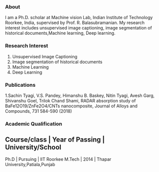 ### About
I am a Ph.D. scholar at Machine vision Lab, Indian Institute of Technology Roorkee, India, supervised by Prof. R. Balasubramanian. My research interest includes unsupervised image captioning, image segmentation of historical documents,Machine learning, Deep learning.

### Research Interest
1. Unsupervised Image Captioning
2. Image segmentation of historical documents
3. Machine Learning
4. Deep Learning

### Publications
1.Sachin Tyagi, V.S. Pandey, Himanshu B. Baskey, Nitin Tyagi, Avesh Garg, Shivanshu Goel, Trilok Chand Shami, RADAR absorption study of BaFe12O19/ZnFe2O4/CNTs nanocomposite, Journal of Alloys and Compounds, 731 584-590 (2018)

### Academic Qualification
Course/class    | Year of Passing   | University/School
---------------------------------------------------------------------------
Ph.D            | Pursuing          | IIT Roorkee
M.Tech          | 2014              | Thapar University,Patiala,Punjab      
